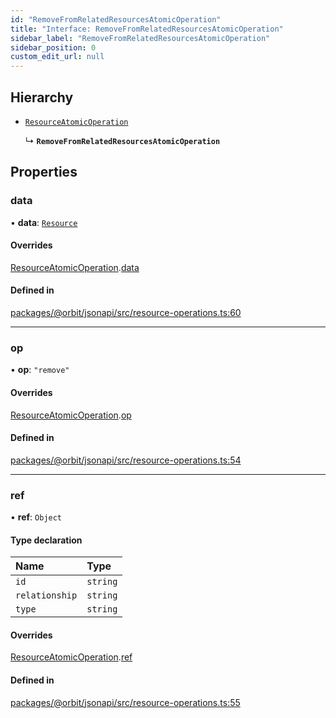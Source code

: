 ```yaml
---
id: "RemoveFromRelatedResourcesAtomicOperation"
title: "Interface: RemoveFromRelatedResourcesAtomicOperation"
sidebar_label: "RemoveFromRelatedResourcesAtomicOperation"
sidebar_position: 0
custom_edit_url: null
---
```


## Hierarchy

- [`ResourceAtomicOperation`](ResourceAtomicOperation.md)

  ↳ **`RemoveFromRelatedResourcesAtomicOperation`**

## Properties

### data

• **data**: [`Resource`](Resource.md)

#### Overrides

[ResourceAtomicOperation](ResourceAtomicOperation.md).[data](ResourceAtomicOperation.md#data)

#### Defined in

[packages/@orbit/jsonapi/src/resource-operations.ts:60](https://github.com/orbitjs/orbit/blob/6e0cbd41/packages/@orbit/jsonapi/src/resource-operations.ts#L60)

___

### op

• **op**: ``"remove"``

#### Overrides

[ResourceAtomicOperation](ResourceAtomicOperation.md).[op](ResourceAtomicOperation.md#op)

#### Defined in

[packages/@orbit/jsonapi/src/resource-operations.ts:54](https://github.com/orbitjs/orbit/blob/6e0cbd41/packages/@orbit/jsonapi/src/resource-operations.ts#L54)

___

### ref

• **ref**: `Object`

#### Type declaration

| Name | Type |
| :------ | :------ |
| `id` | `string` |
| `relationship` | `string` |
| `type` | `string` |

#### Overrides

[ResourceAtomicOperation](ResourceAtomicOperation.md).[ref](ResourceAtomicOperation.md#ref)

#### Defined in

[packages/@orbit/jsonapi/src/resource-operations.ts:55](https://github.com/orbitjs/orbit/blob/6e0cbd41/packages/@orbit/jsonapi/src/resource-operations.ts#L55)

